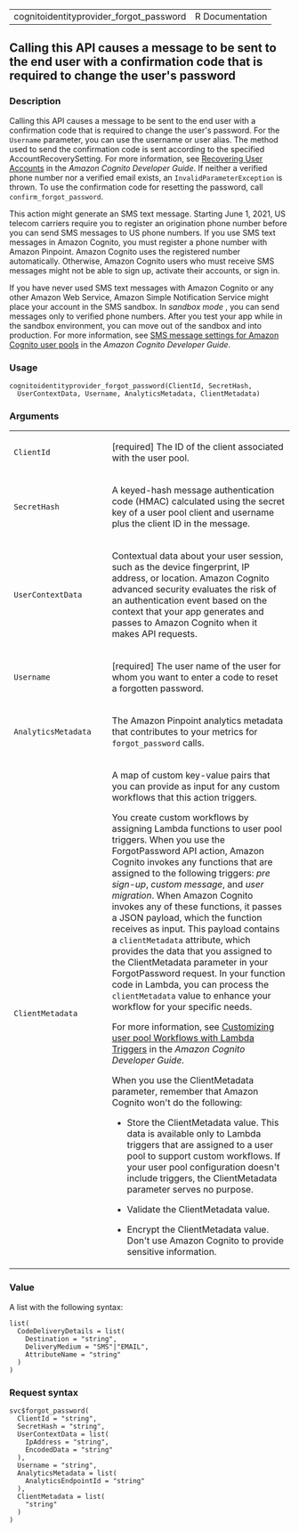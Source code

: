 <table style="width: 100%;">
<tbody>
<tr class="odd">
<td>cognitoidentityprovider_forgot_password</td>
<td style="text-align: right;">R Documentation</td>
</tr>
</tbody>
</table>

## Calling this API causes a message to be sent to the end user with a confirmation code that is required to change the user's password

### Description

Calling this API causes a message to be sent to the end user with a
confirmation code that is required to change the user's password. For
the `Username` parameter, you can use the username or user alias. The
method used to send the confirmation code is sent according to the
specified AccountRecoverySetting. For more information, see [Recovering
User
Accounts](https://docs.aws.amazon.com/cognito/latest/developerguide/how-to-recover-a-user-account.html)
in the *Amazon Cognito Developer Guide*. If neither a verified phone
number nor a verified email exists, an `InvalidParameterException` is
thrown. To use the confirmation code for resetting the password, call
`confirm_forgot_password`.

This action might generate an SMS text message. Starting June 1, 2021,
US telecom carriers require you to register an origination phone number
before you can send SMS messages to US phone numbers. If you use SMS
text messages in Amazon Cognito, you must register a phone number with
Amazon Pinpoint. Amazon Cognito uses the registered number
automatically. Otherwise, Amazon Cognito users who must receive SMS
messages might not be able to sign up, activate their accounts, or sign
in.

If you have never used SMS text messages with Amazon Cognito or any
other Amazon Web Service, Amazon Simple Notification Service might place
your account in the SMS sandbox. In
*<span href="https://docs.aws.amazon.com/sns/latest/dg/sns-sms-sandbox.html">sandbox
mode</span>* , you can send messages only to verified phone numbers.
After you test your app while in the sandbox environment, you can move
out of the sandbox and into production. For more information, see [SMS
message settings for Amazon Cognito user
pools](https://docs.aws.amazon.com/cognito/latest/developerguide/) in
the *Amazon Cognito Developer Guide*.

### Usage

    cognitoidentityprovider_forgot_password(ClientId, SecretHash,
      UserContextData, Username, AnalyticsMetadata, ClientMetadata)

### Arguments

<table>
<colgroup>
<col style="width: 35%" />
<col style="width: 65%" />
</colgroup>
<tbody>
<tr class="odd">
<td><code
id="cognitoidentityprovider_forgot_password_:_ClientId">ClientId</code></td>
<td><p>[required] The ID of the client associated with the user
pool.</p></td>
</tr>
<tr class="even">
<td><code
id="cognitoidentityprovider_forgot_password_:_SecretHash">SecretHash</code></td>
<td><p>A keyed-hash message authentication code (HMAC) calculated using
the secret key of a user pool client and username plus the client ID in
the message.</p></td>
</tr>
<tr class="odd">
<td><code
id="cognitoidentityprovider_forgot_password_:_UserContextData">UserContextData</code></td>
<td><p>Contextual data about your user session, such as the device
fingerprint, IP address, or location. Amazon Cognito advanced security
evaluates the risk of an authentication event based on the context that
your app generates and passes to Amazon Cognito when it makes API
requests.</p></td>
</tr>
<tr class="even">
<td><code
id="cognitoidentityprovider_forgot_password_:_Username">Username</code></td>
<td><p>[required] The user name of the user for whom you want to enter a
code to reset a forgotten password.</p></td>
</tr>
<tr class="odd">
<td><code
id="cognitoidentityprovider_forgot_password_:_AnalyticsMetadata">AnalyticsMetadata</code></td>
<td><p>The Amazon Pinpoint analytics metadata that contributes to your
metrics for <code>forgot_password</code> calls.</p></td>
</tr>
<tr class="even">
<td><code
id="cognitoidentityprovider_forgot_password_:_ClientMetadata">ClientMetadata</code></td>
<td><p>A map of custom key-value pairs that you can provide as input for
any custom workflows that this action triggers.</p>
<p>You create custom workflows by assigning Lambda functions to user
pool triggers. When you use the ForgotPassword API action, Amazon
Cognito invokes any functions that are assigned to the following
triggers: <em>pre sign-up</em>, <em>custom message</em>, and <em>user
migration</em>. When Amazon Cognito invokes any of these functions, it
passes a JSON payload, which the function receives as input. This
payload contains a <code>clientMetadata</code> attribute, which provides
the data that you assigned to the ClientMetadata parameter in your
ForgotPassword request. In your function code in Lambda, you can process
the <code>clientMetadata</code> value to enhance your workflow for your
specific needs.</p>
<p>For more information, see <a
href="https://docs.aws.amazon.com/cognito/latest/developerguide/cognito-user-identity-pools-working-with-aws-lambda-triggers.html">Customizing
user pool Workflows with Lambda Triggers</a> in the <em>Amazon Cognito
Developer Guide</em>.</p>
<p>When you use the ClientMetadata parameter, remember that Amazon
Cognito won't do the following:</p>
<ul>
<li><p>Store the ClientMetadata value. This data is available only to
Lambda triggers that are assigned to a user pool to support custom
workflows. If your user pool configuration doesn't include triggers, the
ClientMetadata parameter serves no purpose.</p></li>
<li><p>Validate the ClientMetadata value.</p></li>
<li><p>Encrypt the ClientMetadata value. Don't use Amazon Cognito to
provide sensitive information.</p></li>
</ul></td>
</tr>
</tbody>
</table>

### Value

A list with the following syntax:

    list(
      CodeDeliveryDetails = list(
        Destination = "string",
        DeliveryMedium = "SMS"|"EMAIL",
        AttributeName = "string"
      )
    )

### Request syntax

    svc$forgot_password(
      ClientId = "string",
      SecretHash = "string",
      UserContextData = list(
        IpAddress = "string",
        EncodedData = "string"
      ),
      Username = "string",
      AnalyticsMetadata = list(
        AnalyticsEndpointId = "string"
      ),
      ClientMetadata = list(
        "string"
      )
    )
